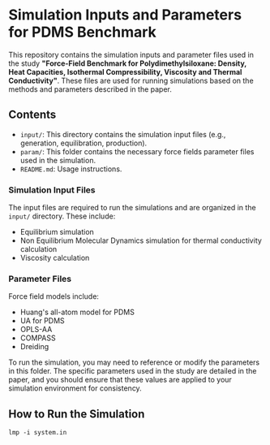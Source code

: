 # Simulation Inputs and Parameters for PDMS Benchmark

This repository contains the simulation inputs and parameter files used in the study **"Force-Field Benchmark for Polydimethylsiloxane: Density, Heat Capacities, Isothermal Compressibility, Viscosity and Thermal Conductivity"**. These files are used for running simulations based on the methods and parameters described in the paper.

## Contents

- `input/`: This directory contains the simulation input files (e.g., generation, equilibration, production).
- `param/`: This folder contains the necessary force fields parameter files used in the simulation.
- `README.md`: Usage instructions.

### Simulation Input Files

The input files are required to run the simulations and are organized in the `input/` directory. These include:
- Equilibrium simulation
- Non Equilibrium Molecular Dynamics simulation for thermal conductivity calculation
- Viscosity calculation

### Parameter Files
Force field models include:
- Huang's all-atom model for PDMS
- UA for PDMS
- OPLS-AA
- COMPASS
- Dreiding 

To run the simulation, you may need to reference or modify the parameters in this folder. The specific parameters used in the study are detailed in the paper, and you should ensure that these values are applied to your simulation environment for consistency.

## How to Run the Simulation

`lmp -i system.in`
